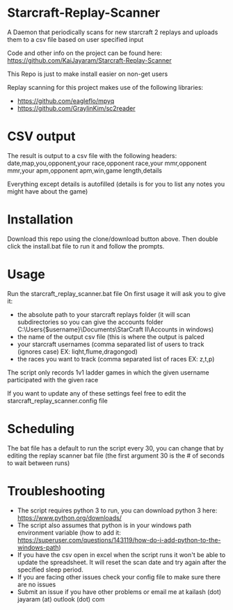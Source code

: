 # Starcraft-Replay-Scanner
A Daemon that periodically scans for new starcraft 2 replays and uploads them to a csv file based on user specified input

Code and other info on the project can be found here: https://github.com/KaiJayaram/Starcraft-Replay-Scanner 

This Repo is just to make install easier on non-get users

Replay scanning for this project makes use of the following libraries:
- https://github.com/eagleflo/mpyq
- https://github.com/GraylinKim/sc2reader

# CSV output
The result is output to a csv file with the following headers:
date,map,you,opponent,your race,opponent race,your mmr,opponent mmr,your apm,opponent apm,win,game length,details

Everything except details is autofilled (details is for you to list any notes you might have about the game)

# Installation
Download this repo using the clone/download button above. Then double click the install.bat file to run it and follow the prompts.


# Usage
Run the starcraft_replay_scanner.bat file
On first usage it will ask you to give it:
- the absolute path to your starcraft replays folder (it will scan subdirectories so you can give the accounts folder C:\Users\{$username}\Documents\StarCraft II\Accounts in windows)
- the name of the output csv file (this is where the output is palced
- your starcraft usernames (comma separated list of users to track (ignores case) EX: liqht,flume,dragongod)
- the races you want to track (comma separated list of races EX: z,t,p)

The script only records 1v1 ladder games in which the given username participated with the given race

If you want to update any of these settings feel free to edit the starcraft_replay_scanner.config file

# Scheduling
The bat file has a default to run the script every 30, you can change that by editing the replay scanner bat file (the first argument 30 is the # of seconds to wait between runs)

# Troubleshooting
- The script requires python 3 to run, you can download python 3 here: https://www.python.org/downloads/
- The script also assumes that python is in your windows path environment variable (how to add it: https://superuser.com/questions/143119/how-do-i-add-python-to-the-windows-path)
- If you have the csv open in excel when the script runs it won't be able to update the spreadsheet. It will reset the scan date and try again after the specified sleep period.
- If you are facing other issues check your config file to make sure there are no issues
- Submit an issue if you have other problems or email me at kailash (dot) jayaram (at) outlook (dot) com
